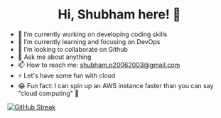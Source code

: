 <h1 align="center">Hi, Shubham here! 👋</h1>


- 🔭 I’m currently working on developing coding skills
- 🌱 I’m currently learning and focusing on DevOps
- 👯 I’m looking to collaborate on Github
- 💬 Ask me about anything
- 📫 How to reach me: shubham.p20062003@gmail.com
- ⚡️ Let's have some fun with cloud
- 😂 Fun fact: I can spin up an AWS instance faster than you can say "cloud computing" 🚀

[![GitHub Streak](https://github-readme-streak-stats.herokuapp.com?user=pandeyshubham03&theme=radical)](https://git.io/streak-stats)


